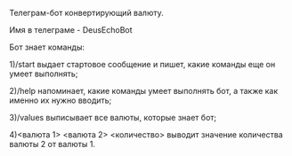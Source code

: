 Телеграм-бот конвертирующий валюту.

Имя в телеграме - DeusEchoBot

Бот знает команды:

1)/start выдает стартовое сообщение и пишет, какие команды еще он умеет выполнять;

2)/help напоминает, какие команды умеет выполнять бот, а также как именно их нужно вводить;

3)/values выписывает все валюты, которые знает бот;

4)<валюта 1> <валюта 2> <количество> выводит значение количества валюты 2 от валюты 1.
